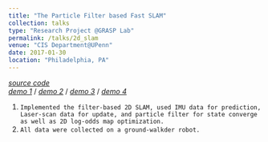 ```yaml
---
title: "The Particle Filter based Fast SLAM"
collection: talks
type: "Research Project @GRASP Lab"
permalink: /talks/2d_slam
venue: "CIS Department@UPenn"
date: 2017-01-30
location: "Philadelphia, PA"
---
```


*[source code](https://github.com/haoyuanz13/Machine_Learning_in_Robotics/tree/master/2D_SLAM)*     
*[demo 1](https://drive.google.com/open?id=0B-YfsvV6PlJRZVpQeHVUY0dpLWc)* / *[demo 2](https://drive.google.com/open?id=0B-YfsvV6PlJRb3MxMHRhb2c4UWc)* / *[demo 3](https://drive.google.com/open?id=0B-YfsvV6PlJRemJpVEJrOHhPQ28)* / *[demo 4](https://drive.google.com/open?id=0B-YfsvV6PlJRQ0JOMUtYNnQzZUU)*      
1. `Implemented the filter-based 2D SLAM, used IMU data for prediction, Laser-scan data for update, and particle filter for state converge as well as 2D log-odds map optimization. `      
2. `All data were collected on a ground-walkder robot.`
